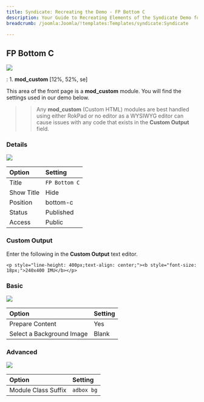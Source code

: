 ```yaml
---
title: Syndicate: Recreating the Demo - FP Bottom C
description: Your Guide to Recreating Elements of the Syndicate Demo for Joomla
breadcrumb: /joomla:Joomla/!templates:Templates/syndicate:Syndicate

---
```


FP Bottom C
-----

![][demo]

:   1. **mod_custom** [12%, 52%, se]

This area of the front page is a **mod_custom** module. You will find the settings used in our demo below.

>> Any **mod_custom** (Custom HTML) modules are best handled using either RokPad or no editor as a WYSIWYG editor can cause issues with any code that exists in the **Custom Output** field.

### Details

![][demo2]

| Option     | Setting               |
| :--------- | :-------------------- |
| Title      | `FP Bottom C`         |
| Show Title | Hide                  |
| Position   | bottom-c              |
| Status     | Published             |
| Access     | Public                |

### Custom Output

Enter the following in the **Custom Output** text editor.

~~~
<p style="line-height: 400px;text-align: center;"><b style="font-size: 18px;">240x400 IMU</b></p>
~~~

### Basic

![][demo3]

| Option                    | Setting |  
| :------------------------ | :------ |  
| Prepare Content           | Yes     |  
| Select a Background Image | Blank   |

### Advanced

![][demo4]

| Option              | Setting    |
| :------------------ | :--------- |
| Module Class Suffix | `adbox bg` |

[demo]: assets/demo_5.jpeg
[demo2]: assets/demo_7a.jpeg
[demo3]: assets/demo_7b.jpeg
[demo4]: assets/demo_7c.jpeg
